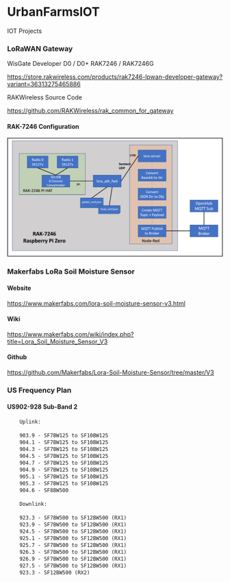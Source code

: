 # UrbanFarmsIOT
IOT Projects

### LoRaWAN Gateway

<p>WisGate Developer D0 / D0+
RAK7246 / RAK7246G

<https://store.rakwireless.com/products/rak7246-lpwan-developer-gateway?variant=36313275465886>

RAKWireless Source Code

<https://github.com/RAKWireless/rak_common_for_gateway>
</p>

#### RAK-7246 Configuration

![Rak-7246 Diagram](./rak-7246_5.png)

### Makerfabs LoRa Soil Moisture Sensor

#### Website

<https://www.makerfabs.com/lora-soil-moisture-sensor-v3.html>

#### Wiki

<https://www.makerfabs.com/wiki/index.php?title=Lora_Soil_Moisture_Sensor_V3>

#### Github

<https://github.com/Makerfabs/Lora-Soil-Moisture-Sensor/tree/master/V3>

### US Frequency Plan
#### US902-928 Sub-Band 2

        Uplink:

        903.9 - SF7BW125 to SF10BW125
        904.1 - SF7BW125 to SF10BW125
        904.3 - SF7BW125 to SF10BW125
        904.5 - SF7BW125 to SF10BW125
        904.7 - SF7BW125 to SF10BW125
        904.9 - SF7BW125 to SF10BW125
        905.1 - SF7BW125 to SF10BW125
        905.3 - SF7BW125 to SF10BW125
        904.6 - SF8BW500

        Downlink:

        923.3 - SF7BW500 to SF12BW500 (RX1)
        923.9 - SF7BW500 to SF12BW500 (RX1)
        924.5 - SF7BW500 to SF12BW500 (RX1)
        925.1 - SF7BW500 to SF12BW500 (RX1)
        925.7 - SF7BW500 to SF12BW500 (RX1)
        926.3 - SF7BW500 to SF12BW500 (RX1)
        926.9 - SF7BW500 to SF12BW500 (RX1)
        927.5 - SF7BW500 to SF12BW500 (RX1)
        923.3 - SF12BW500 (RX2)
